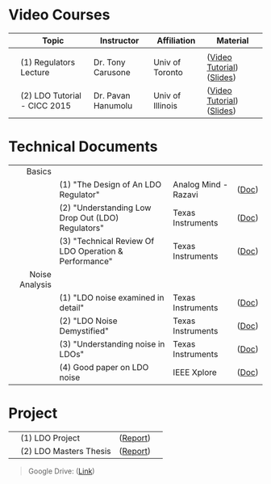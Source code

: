 # Video Courses
| | Topic | Instructor | Affiliation | Material |
|---:|---|---|---|---|
|    |   |   |   |   |
| |(1) Regulators Lecture       | Dr. Tony Carusone  | Univ of Toronto |([Video Tutorial](https://youtu.be/SqqmuJRSM4Q)) ([Slides](https://drive.google.com/file/d/1zZxtUFNPS5GrxDBP9RRBc0UPlw9ItiYt/view?usp=share_link))|
| |(2) LDO Tutorial - CICC 2015 | Dr. Pavan Hanumolu | Univ of Illinois|([Video Tutorial](https://youtu.be/WcpG0rOPVrA)) ([Slides](https://drive.google.com/file/d/1P8G08vWfY59YGABwvxHxn4j_djwR7jZM/view?usp=share_link))|

# Technical Documents
|||||
|---:|---|---|---|
|Basics||||
| | (1) "The Design of An LDO Regulator"              |Analog Mind - Razavi|([Doc](http://www.seas.ucla.edu/brweb/papers/Journals/BR_Magzine5.pdf))|
| | (2) "Understanding Low Drop Out (LDO) Regulators"    |Texas Instruments|([Doc](https://www.ti.com/lit/ml/slup239a/slup239a.pdf?ts=1684035858827))|
| | (3) "Technical Review Of LDO Operation & Performance"|Texas Instruments|([Doc](https://www.ti.com/lit/an/slva072/slva072.pdf?ts=1683431033619))|
|Noise Analysis||||
| | (1) "LDO noise examined in detail"              |Texas Instruments|([Doc](https://www.ti.com/lit/an/slyt489/slyt489.pdf?ts=1684193235984))|
| | (2) "LDO Noise Demystified"                     |Texas Instruments|([Doc](https://www.ti.com/lit/an/slaa412b/slaa412b.pdf?ts=1684193366800))|
| | (3) "Understanding noise in LDOs"               |Texas Instruments|([Doc](https://www.ti.com/lit/an/slyt201/slyt201.pdf))|
| | (4) Good paper on LDO noise                     |IEEE Xplore|([Doc](https://www.researchgate.net/publication/224625303_A_low_noise_high_power_supply_rejection_low_dropout_regulator_for_wireless_system-on-chip_applications))|

# Project
|||||
|---:|---|---|---|
| | (1) LDO Project |([Report](https://users.ece.cmu.edu/~hengyuj/LDO%20report.pdf))| |
| | (2) LDO Masters Thesis |([Report](https://fenix.tecnico.ulisboa.pt/downloadFile/395138344001/LDO.pdf))| |

> Google Drive: ([Link](https://drive.google.com/drive/folders/11WlKr1ar0_heg_nlZuHI34cM_RyIOaeJ?usp=sharing))
